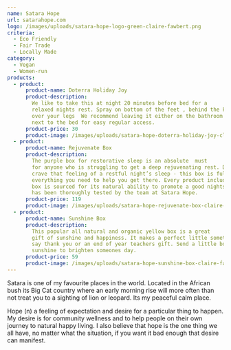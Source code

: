```yaml
---
name: Satara Hope
url: satarahope.com
logo: /images/uploads/satara-hope-logo-green-claire-fawbert.png
criteria:
  - Eco Friendly
  - Fair Trade
  - Locally Made
category:
  - Vegan
  - Women-run
products:
  - product:
      product-name: Doterra Holiday Joy
      product-description:
        We like to take this at night 20 minutes before bed for a
        relaxed nights rest. Spray on bottom of the feet , behind the knees or
        over your legs  We recommend leaving it either on the bathroom bench or
        next to the bed for easy regular access.
      product-price: 30
      product-image: /images/uploads/satara-hope-doterra-holiday-joy-claire-fawbert.png
  - product:
      product-name: Rejuvenate Box
      product-description:
        The purple box for restorative sleep is an absolute  must
        for anyone who is struggling to get a deep rejuvenating rest. Do you
        crave that feeling of a restful night’s sleep - this box is full of
        everything you need to help you get there. Every product included in the
        box is sourced for its natural ability to promote a good nights rest and
        has been thoroughly tested by the team at Satara Hope.
      product-price: 119
      product-image: /images/uploads/satara-hope-rejuvenate-box-claire-fawbert.jpg
  - product:
      product-name: Sunshine Box
      product-description:
        This popular all natural and organic yellow box is a great
        gift of sunshine and happiness. It makes a perfect little something to
        say thank you or an end of year teachers gift. Send a little box of
        sunshine to brighten someones day.
      product-price: 59
      product-image: /images/uploads/satara-hope-sunshine-box-claire-fawbert.jpg
---
```


Satara is one of my favourite places in the world. Located in the African bush its Big Cat country where an early morning rise will more often than not treat you to a sighting of lion or leopard. Its my peaceful calm place.

Hope (n) a feeling of expectation and desire for a particular thing to happen. My desire is for community wellness and to help people on their own journey to natural happy living. I also believe that hope is the one thing we all have, no matter what the situation, if you want it bad enough that desire can manifest.
